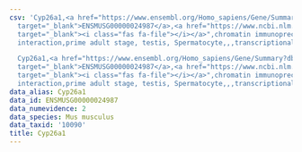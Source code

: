 ```yaml
---
csv: 'Cyp26a1,<a href="https://www.ensembl.org/Homo_sapiens/Gene/Summary?db=core;g=ENSMUSG00000024987"
  target="_blank">ENSMUSG00000024987</a>,<a href="https://www.ncbi.nlm.nih.gov/pubmed/25450459"
  target="_blank"><i class="fas fa-file"></i></a>",chromatin immunoprecipitation assay,direct
  interaction,prime adult stage, testis, Spermatocyte,,,transcriptional regulation,

  Cyp26a1,<a href="https://www.ensembl.org/Homo_sapiens/Gene/Summary?db=core;g=ENSMUSG00000024987"
  target="_blank">ENSMUSG00000024987</a>,<a href="https://www.ncbi.nlm.nih.gov/pubmed/25450459"
  target="_blank"><i class="fas fa-file"></i></a>",chromatin immunoprecipitation assay,direct
  interaction,prime adult stage, testis, Spermatocyte,,,transcriptional regulation,'
data_alias: Cyp26a1
data_id: ENSMUSG00000024987
data_numevidence: 2
data_species: Mus musculus
data_taxid: '10090'
title: Cyp26a1
---
```

